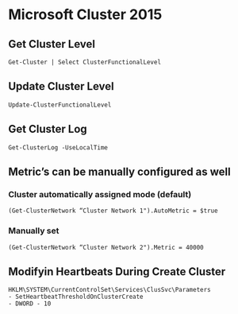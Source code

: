 # Microsoft Cluster 2015

## Get Cluster Level
```console
Get-Cluster | Select ClusterFunctionalLevel
```

## Update Cluster Level
```console
Update-ClusterFunctionalLevel
```

## Get Cluster Log
```console
Get-ClusterLog -UseLocalTime
```

## Metric’s can be manually configured as well
### Cluster automatically assigned mode (default)
```console
(Get-ClusterNetwork “Cluster Network 1").AutoMetric = $true
```
### Manually set
```console
(Get-ClusterNetwork “Cluster Network 2").Metric = 40000
```

## Modifyin Heartbeats During Create Cluster
```console
HKLM\SYSTEM\CurrentControlSet\Services\ClusSvc\Parameters
- SetHeartbeatThresholdOnClusterCreate
- DWORD - 10
```
